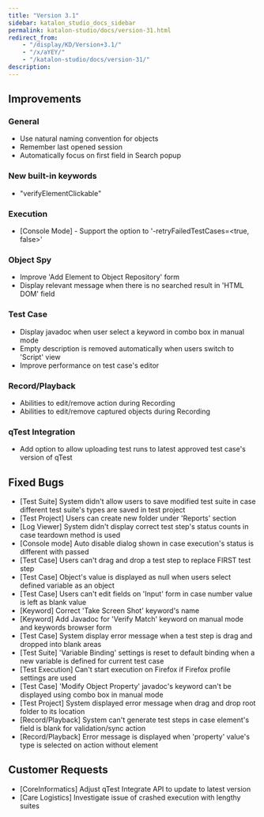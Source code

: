 ```yaml
---
title: "Version 3.1" 
sidebar: katalon_studio_docs_sidebar
permalink: katalon-studio/docs/version-31.html 
redirect_from:
    - "/display/KD/Version+3.1/"
    - "/x/aYEY/"
    - "/katalon-studio/docs/version-31/"
description: 
---
```

Improvements
------------

### General

*   Use natural naming convention for objects
*   Remember last opened session 
*   Automatically focus on first field in Search popup

### New built-in keywords

*   "verifyElementClickable"

### Execution

*   \[Console Mode\] - Support the option to '-retryFailedTestCases=<true, false>' 

### Object Spy

*   Improve 'Add Element to Object Repository' form 
*   Display relevant message when there is no searched result in 'HTML DOM' field

### Test Case

*   Display javadoc when user select a keyword in combo box in manual mode
*   Empty description is removed automatically when users switch to 'Script' view
*   Improve performance on test case's editor

### Record/Playback

*   Abilities to edit/remove action during Recording
*   Abilities to edit/remove captured objects during Recording

### qTest Integration

*   Add option to allow uploading test runs to latest approved test case's version of qTest

Fixed Bugs
----------

*   \[Test Suite\] System didn't allow users to save modified test suite in case different test suite's types are saved in test project
*   \[Test Project\] Users can create new folder under 'Reports' section
*   \[Log Viewer\] System didn't display correct test step's status counts in case teardown method is used
*   \[Console mode\] Auto disable dialog shown in case execution's status is different with passed
*   \[Test Case\] Users can't drag and drop a test step to replace FIRST test step
*   \[Test Case\] Object's value is displayed as null when users select defined variable as an object
*   \[Test Case\] Users can't edit fields on 'Input' form in case number value is left as blank value
*   \[Keyword\] Correct 'Take Screen Shot' keyword's name
*   \[Keyword\] Add Javadoc for 'Verify Match' keyword on manual mode and keywords browser form
*   \[Test Case\] System display error message when a test step is drag and dropped into blank areas
*   \[Test Suite\] 'Variable Binding' settings is reset to default binding when a new variable is defined for current test case
*   \[Test Execution\] Can't start execution on Firefox if Firefox profile settings are used
*   \[Test Case\] 'Modify Object Property' javadoc's keyword can't be displayed using combo box in manual mode
*   \[Test Project\] System displayed error message when drag and drop root folder to its location
*   \[Record/Playback\] System can't generate test steps in case element's field is blank for validation/sync action
*   \[Record/Playback\] Error message is displayed when 'property' value's type is selected on action without element

Customer Requests
-----------------

*   \[CoreInformatics\] Adjust qTest Integrate API to update to latest version
*   \[Care Logistics\] Investigate issue of crashed execution with lengthy suites
